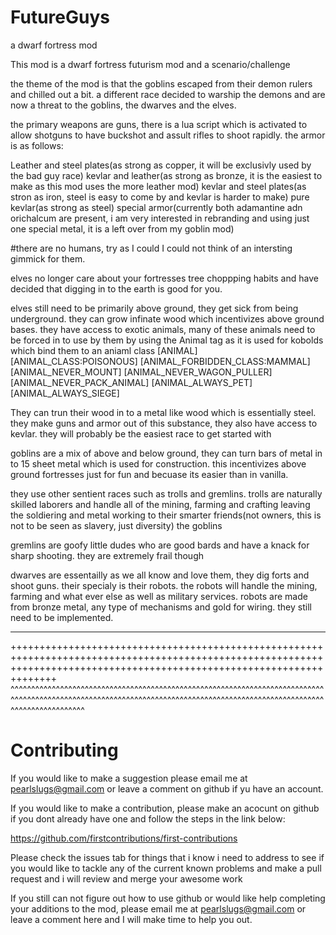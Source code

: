 # FutureGuys
a dwarf fortress mod

This mod is a dwarf fortress futurism mod and a scenario/challenge

the theme of the mod is that the goblins escaped from their demon rulers and chilled out a bit. a different race decided to warship the demons and are now a threat to the
goblins, the dwarves and the elves.

the primary weapons are guns, there is a lua script which is activated to allow shotguns to have buckshot and assult rifles to shoot rapidly. the armor is as follows:

Leather and steel plates(as strong as copper, it will be exclusivly used by the bad guy race)
kevlar and leather(as strong as bronze, it is the easiest to make as this mod uses the more leather mod)
kevlar and steel plates(as stron as iron, steel is easy to come by and kevlar is harder to make)
pure kevlar(as strong as steel)
special armor(currently both adamantine adn orichalcum are present, i am very interested in rebranding and using just one special metal, it is a left over from my goblin
mod)

#there are no humans, try as I could I could not think of an intersting gimmick for them.

elves no longer care about your fortresses tree choppping habits and have decided that digging in to the earth is good for you.

elves still need to be primarily above ground, they get sick from being underground. they can grow infinate wood which incentivizes above ground bases. they have access
to exotic animals, many of these animals need to be forced in to use by them by using the Animal tag as it is used for kobolds which bind them to an aniaml class
[ANIMAL]
		[ANIMAL_CLASS:POISONOUS]
		[ANIMAL_FORBIDDEN_CLASS:MAMMAL]
		[ANIMAL_NEVER_MOUNT]
		[ANIMAL_NEVER_WAGON_PULLER]
		[ANIMAL_NEVER_PACK_ANIMAL]
		[ANIMAL_ALWAYS_PET]
		[ANIMAL_ALWAYS_SIEGE]
   
They can trun their wood in to a metal like wood which is essentially steel. they make guns and armor out of this substance, they also have access to kevlar. they
will probably be the easiest race to get started with

goblins are a mix of above and below ground, they can turn bars of metal in to 15 sheet metal which is used for construction. this incentivizes above ground fortresses
just for fun and becuase its easier than in vanilla.

they use other sentient races such as trolls and gremlins. trolls are naturally skilled laborers and handle all of the mining, farming and crafting leaving the
soldiering and metal working to their smarter friends(not owners, this is not to be seen as slavery, just diversity) the goblins

gremlins are goofy little dudes who are good bards and have a knack for sharp shooting. they are extremely frail though

dwarves are essentailly as we all know and love them, they dig forts and shoot guns. their specialy is their robots. the robots will handle the mining, farming and what
ever else as well as military services. robots are made from bronze metal, any type of mechanisms and gold for wiring. they still need to be implemented.

__________________________________________________________________________________________________________________________________________________________________________
++++++++++++++++++++++++++++++++++++++++++++++++++++++++++++++++++++++++++++++++++++++++++++++++++++++++++++++++++++++++++++++++++++++++++++++++++++++++++++++++++++++++++
^^^^^^^^^^^^^^^^^^^^^^^^^^^^^^^^^^^^^^^^^^^^^^^^^^^^^^^^^^^^^^^^^^^^^^^^^^^^^^^^^^^^^^^^^^^^^^^^^^^^^^^^^^^^^^^^^^^^^^^^^^^^^^^^^^^^^^^^^^^^^^^^^^^^^^^^^^^^^^^^^^^^^^^^^^

# Contributing


If you would like to make a suggestion please email me at pearlslugs@gmail.com or leave a comment on github if yu have an account.

If you would like to make a contribution, please make an acocunt on github if you dont already have one and follow the steps in the link below:

https://github.com/firstcontributions/first-contributions

Please check the issues tab for things that i know i need to address to see if you would like to tackle any of the current known problems and make a pull request and i will review
and merge your awesome work

If you still can not figure out how to use github or would like help completing your additions to the mod, please email me at pearlslugs@gmail.com or leave a comment here and
I will make time to help you out.
